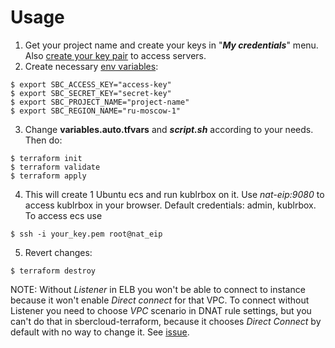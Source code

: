 # Usage

1. Get your project name and create your keys in "**_My credentials_**" menu.
   Also [create your key pair](https://support.hc.sbercloud.ru/en-us/usermanual/ecs/en-us_topic_0014250631.html) to
   access servers.
2. Create necessary
   [env variables](https://registry.terraform.io/providers/sbercloud-terraform/sbercloud/latest/docs#environment-variables):

```shell
$ export SBC_ACCESS_KEY="access-key"
$ export SBC_SECRET_KEY="secret-key"
$ export SBC_PROJECT_NAME="project-name"
$ export SBC_REGION_NAME="ru-moscow-1"
```

3. Change **variables.auto.tfvars** and **_script.sh_** according to your needs. Then do:

```shell
$ terraform init
$ terraform validate
$ terraform apply
```

4. This will create 1 Ubuntu ecs and run kublrbox on it. Use _nat-eip:9080_ to access kublrbox in your browser. Default
   credentials: admin, kublrbox. To access ecs use

```shell
$ ssh -i your_key.pem root@nat_eip
```

5. Revert changes:

```shell
$ terraform destroy
```

NOTE: Without _Listener_ in ELB you won't be able to connect to instance because it won't enable
_Direct connect_ for that VPC. To connect without Listener you need to choose _VPC_ scenario in DNAT rule settings, but
you can't do that in sbercloud-terraform, because it chooses _Direct Connect_ by default with no way to change it.
See [issue](https://github.com/sbercloud-terraform/terraform-provider-sbercloud/issues/74).